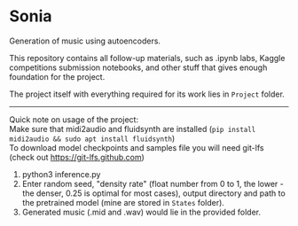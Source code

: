 # Sonia
Generation of music using autoencoders.

This repository contains all follow-up materials, such as .ipynb labs, Kaggle competitions submission notebooks, and other stuff that gives enough foundation for the project.

The project itself with everything required for its work lies in `Project` folder.

---

Quick note on usage of the project: \
Make sure that midi2audio and fluidsynth are installed (`pip install midi2audio && sudo apt install fluidsynth`) \
To download model checkpoints and samples file you will need git-lfs (check out https://git-lfs.github.com)

1. python3 inference.py
2. Enter random seed, "density rate" (float number from 0 to 1, the lower - the denser, 0.25 is optimal for most cases), output directory and path to the pretrained model (mine are stored in `States` folder).
3. Generated music (.mid and .wav) would lie in the provided folder.
